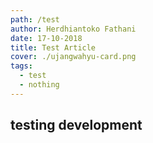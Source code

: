 ```yaml
---
path: /test
author: Herdhiantoko Fathani
date: 17-10-2018
title: Test Article
cover: ./ujangwahyu-card.png
tags:
  - test
  - nothing
---
```

## testing development
